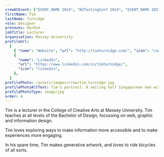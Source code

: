 ```yaml
---
crewAtEvent: ["EVENT_NAME 2024", "NZTestingConf 2024", "EVENT_NAME 2023"]
firstName: Tim
lastName: Turnidge
role: Designer
pronouns: He/Him
jobTitle: Lecturer
organisation: Massey University
profileUrl:
  [
    { "name": "Website", "url": "http://timturnidge.com/", "icon": "code" },
    {
      "name": "LinkedIn",
      "url": "https://www.linkedin.com/in/timturnidge/",
      "icon": "linkedin",
    },
  ]
profilePhoto: /assets/images/crew/tim_turnidge.jpg
profilePhotoAltText: Tim's portrait. A smiling half Singaporean man with short dark and some facial hair. He's wearing a plaid shirt.
profilePhotoType: image/jpg
order: 4
---
```


<p>Tim is a lecturer in the College of Creative Arts at Massey University. Tim teaches at all levels of the Bachelor of Design, focussing on web, graphic and information design.</p>

<p>Tim loves exploring ways to make information more accessible and to make experiences more engaging.</p>

<p>In his spare time, Tim makes generative artwork, and loves to ride bicycles of all sorts.</p>
